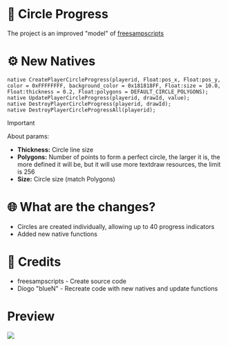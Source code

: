# 🚀 Circle Progress
The project is an improved "model" of [freesampscripts](https://github.com/freesampscripts/circle-speedo)

# ⚙️ New Natives
```pawn
native CreatePlayerCircleProgress(playerid, Float:pos_x, Float:pos_y, color = 0xFFFFFFFF, background_color = 0x181818FF, Float:size = 10.0, Float:thickness = 0.2, Float:polygons = DEFAULT_CIRCLE_POLYGONS);
native UpdatePlayerCircleProgress(playerid, drawId, value);
native DestroyPlayerCircleProgress(playerid, drawId);
native DestroyPlayerCircleProgressAll(playerid);
```

> [!IMPORTANT]
> About params:
> - **Thickness:** Circle line size
> - **Polygons:** Number of points to form a perfect circle, the larger it is, the more defined it will be, but it will use more textdraw resources, the limit is 256
> - **Size:** Circle size (match Polygons)

# 🌐 What are the changes?
- Circles are created individually, allowing up to 40 progress indicators
- Added new native functions

# 📝 Credits
- freesampscripts - Create source code
- Diogo "blueN" - Recreate code with new natives and update functions

# Preview
![](https://github.com/igdiogo/Circular-Progress-Samp/blob/main/preview.gif)
